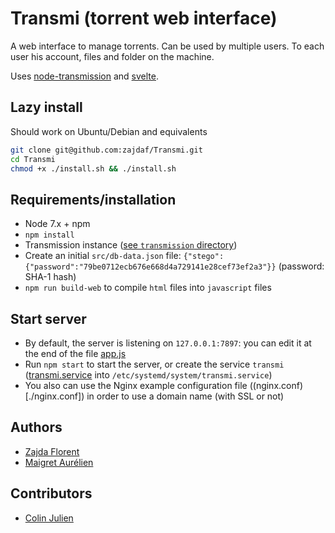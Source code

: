 # Transmi (torrent web interface)

A web interface to manage torrents. Can be used by multiple users. To each user his account, files and folder on the machine.

Uses [node-transmission](https://github.com/FLYBYME/node-transmission) and [svelte](https://svelte.technology/).

## Lazy install

Should work on Ubuntu/Debian and equivalents
```bash
git clone git@github.com:zajdaf/Transmi.git
cd Transmi
chmod +x ./install.sh && ./install.sh
```

## Requirements/installation

- Node 7.x + npm
- `npm install`
- Transmission instance ([see `transmission` directory](./transmission/))
- Create an initial `src/db-data.json` file: `{"stego":{"password":"79be0712ecb676e668d4a729141e28cef73ef2a3"}}` (password: SHA-1 hash)
- `npm run build-web` to compile `html` files into `javascript` files

## Start server

- By default, the server is listening on `127.0.0.1:7897`: you can edit it at the end of the file [app.js](./src/app.js)
- Run `npm start` to start the server, or create the service `transmi` ([transmi.service](./transmi.service) into `/etc/systemd/system/transmi.service`)
- You also can use the Nginx example configuration file ((nginx.conf)[./nginx.conf]) in order to use a domain name (with SSL or not)

## Authors

- [Zajda Florent](https://github.com/zajdaf)
- [Maigret Aurélien](https://github.com/Dewep)

## Contributors

- [Colin Julien](https://github.com/Toldy)
